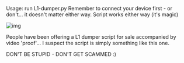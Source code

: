 Usage: run L1-dumper.py
Remember to connect your device first - or don't... it doesn't matter either way. Script works either way (it's magic)

![img](https://raw.githubusercontent.com/t33v33b0x/L1-Dumper/main/Untitled.png)









People have been offering a L1 dumper script for sale accompanied by video 'proof'... I suspect the script is simply something like this one.

DON'T BE STUPID - DON'T GET SCAMMED :)
